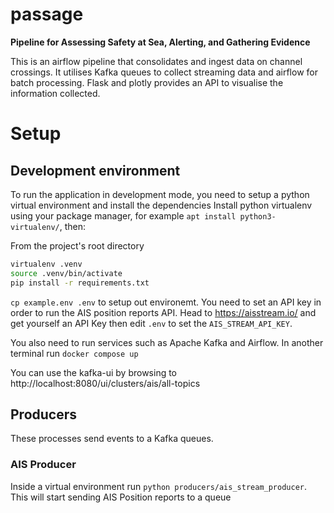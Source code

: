 # passage
**Pipeline for Assessing Safety at Sea, Alerting, and Gathering Evidence**

This is an airflow pipeline that consolidates and ingest data on channel crossings.
It utilises Kafka queues to collect streaming data and airflow for batch processing.
Flask and plotly provides an API to visualise the information collected. 

# Setup

## Development environment

To run the application in development mode, you need to setup a python virtual environment and install the dependencies
Install python virtualenv using your package manager, for example `apt install python3-virtualenv/`, then:

From the project's root directory
```bash
virtualenv .venv
source .venv/bin/activate
pip install -r requirements.txt
```

`cp example.env .env` to setup out environemt.
You need to set an API key in order to run the AIS position reports API. 
Head to https://aisstream.io/ and get yourself an API Key then edit `.env` to set the `AIS_STREAM_API_KEY`.

You also need to run services such as Apache Kafka and Airflow.
In another terminal run `docker compose up`

You can use the kafka-ui by browsing to http://localhost:8080/ui/clusters/ais/all-topics


## Producers

These processes send events to a Kafka queues.

### AIS Producer
Inside a virtual environment run `python producers/ais_stream_producer`.
This will start sending AIS Position reports to a queue


